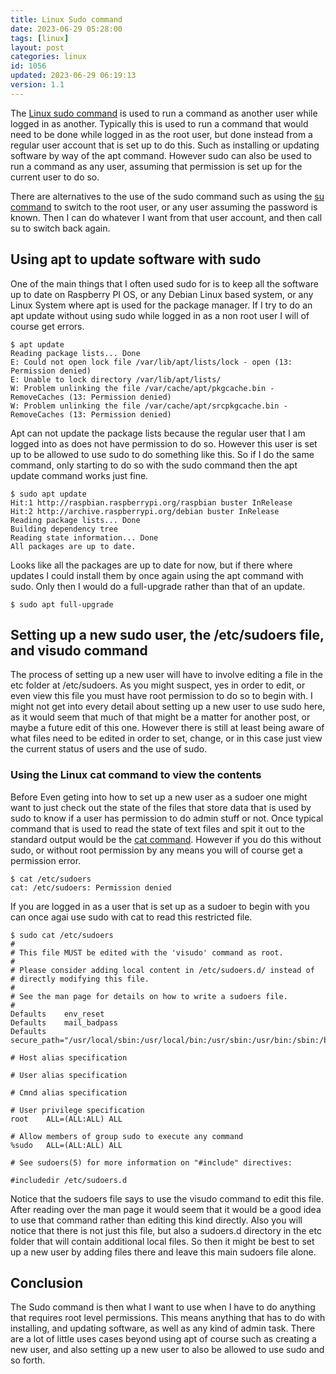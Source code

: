 ```yaml
---
title: Linux Sudo command
date: 2023-06-29 05:28:00
tags: [linux]
layout: post
categories: linux
id: 1056
updated: 2023-06-29 06:19:13
version: 1.1
---
```


The [Linux sudo command](https://linux.die.net/man/8/sudo) is used to run a command as another user while logged in as another. Typically this is used to run a command that would need to be done while logged in as the root user, but done instead from a regular user account that is set up to do this. Such as installing or updating software by way of the apt command. However sudo can also be used to run a command as any user, assuming that permission is set up for the current user to do so.

There are alternatives to the use of the sudo command such as using the [su command](https://linux.die.net/man/1/su) to switch to the root user, or any user assuming the password is known. Then I can do whatever I want from that user account, and then call su to switch back again.

<!-- more -->


## Using apt to update software with sudo

One of the main things that I often used sudo for is to keep all the software up to date on Raspberry PI OS, or any Debian Linux based system, or any Linux System where apt is used for the package manager. If I try to do an apt update without using sudo while logged in as a non root user I will of course get errors.

```
$ apt update
Reading package lists... Done
E: Could not open lock file /var/lib/apt/lists/lock - open (13: Permission denied)
E: Unable to lock directory /var/lib/apt/lists/
W: Problem unlinking the file /var/cache/apt/pkgcache.bin - RemoveCaches (13: Permission denied)
W: Problem unlinking the file /var/cache/apt/srcpkgcache.bin - RemoveCaches (13: Permission denied)
```

Apt can not update the package lists because the regular user that I am logged into as does not have permission to do so. However this user is set up to be allowed to use sudo to do something like this. So if I do the same command, only starting to do so with the sudo command then the apt update command works just fine.

```
$ sudo apt update
Hit:1 http://raspbian.raspberrypi.org/raspbian buster InRelease
Hit:2 http://archive.raspberrypi.org/debian buster InRelease
Reading package lists... Done
Building dependency tree       
Reading state information... Done
All packages are up to date.
```

Looks like all the packages are up to date for now, but if there where updates I could install them by once again using the apt command with sudo. Only then I would do a full-upgrade rather than that of an update.

```
$ sudo apt full-upgrade
```

## Setting up a new sudo user, the /etc/sudoers file, and visudo command

The process of setting up a new user will have to involve editing a file in the etc folder at /etc/sudoers. As you might suspect, yes in order to edit, or even view this file you must have root permission to do so to begin with. I might not get into every detail about setting up a new user to use sudo here, as it would seem that much of that might be a matter for another post, or maybe a future edit of this one. However there is still at least being aware of what files need to be edited in order to set, change, or in this case just view the current status of users and the use of sudo.

### Using the Linux cat command to view the contents

Before Even geting into how to set up a new user as a sudoer one might want to just check out the state of the files that store data that is used by sudo to know if a user has permission to do admin stuff or not. Once typical command that is used to read the state of text files and spit it out to the standard output would be the [cat command](/2020/11/11/linux-cat). However if you do this without sudo, or without root permission by any means you will of course get a permission error.

```
$ cat /etc/sudoers
cat: /etc/sudoers: Permission denied
```

If you are logged in as a user that is set up as a sudoer to begin with you can once agai use sudo with cat to read this restricted file.

```
$ sudo cat /etc/sudoers
#
# This file MUST be edited with the 'visudo' command as root.
#
# Please consider adding local content in /etc/sudoers.d/ instead of
# directly modifying this file.
#
# See the man page for details on how to write a sudoers file.
#
Defaults	env_reset
Defaults	mail_badpass
Defaults	secure_path="/usr/local/sbin:/usr/local/bin:/usr/sbin:/usr/bin:/sbin:/bin"
 
# Host alias specification
 
# User alias specification
 
# Cmnd alias specification
 
# User privilege specification
root	ALL=(ALL:ALL) ALL
 
# Allow members of group sudo to execute any command
%sudo	ALL=(ALL:ALL) ALL
 
# See sudoers(5) for more information on "#include" directives:
 
#includedir /etc/sudoers.d
```

Notice that the sudoers file says to use the visudo command to edit this file. After reading over the man page it would seem that it would be a good idea to use that command rather than editing this kind directly. Also you will notice that there is not just this file, but also a sudoers.d directory in the etc folder that will contain additional local files. So then it might be best to set up a new user by adding files there and leave this main sudoers file alone.

## Conclusion

The Sudo command is then what I want to use when I have to do anything that requires root level permissions. This means anything that has to do with installing, and updating software, as well as any kind of admin task. There are a lot of little uses cases beyond using apt of course such as creating a new user, and also setting up a new user to also be allowed to use sudo and so forth.